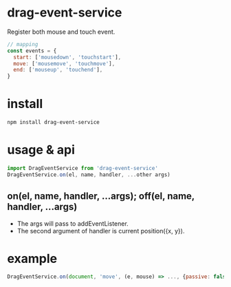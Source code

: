 # drag-event-service
Register both mouse and touch event.
```js
// mapping
const events = {
  start: ['mousedown', 'touchstart'],
  move: ['mousemove', 'touchmove'],
  end: ['mouseup', 'touchend'],
}
```
# install
```sh
npm install drag-event-service
```
# usage & api
```js
import DragEventService from 'drag-event-service'
DragEventService.on(el, name, handler, ...other args)
```
## on(el, name, handler, ...args); off(el, name, handler, ...args)
* The args will pass to addEventListener.
* The second argument of handler is current position({x, y}).

# example
```js
DragEventService.on(document, 'move', (e, mouse) => ..., {passive: false})
```
